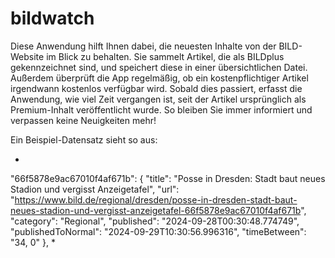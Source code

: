 # bildwatch

Diese Anwendung hilft Ihnen dabei, die neuesten Inhalte von der BILD-Website im Blick zu behalten. Sie sammelt Artikel, die als BILDplus gekennzeichnet sind, und speichert diese in einer übersichtlichen Datei. Außerdem überprüft die App regelmäßig, ob ein kostenpflichtiger Artikel irgendwann kostenlos verfügbar wird. Sobald dies passiert, erfasst die Anwendung, wie viel Zeit vergangen ist, seit der Artikel ursprünglich als Premium-Inhalt veröffentlicht wurde. So bleiben Sie immer informiert und verpassen keine Neuigkeiten mehr!

Ein Beispiel-Datensatz sieht so aus:

*
 "66f5878e9ac67010f4af671b": {
        "title": "Posse in Dresden: Stadt baut neues Stadion und vergisst Anzeigetafel",
        "url": "https://www.bild.de/regional/dresden/posse-in-dresden-stadt-baut-neues-stadion-und-vergisst-anzeigetafel-66f5878e9ac67010f4af671b",
        "category": "Regional",
        "published": "2024-09-28T00:30:48.774749",
        "publishedToNormal": "2024-09-29T10:30:56.996316",
        "timeBetween": "34, 0"
    },
*
